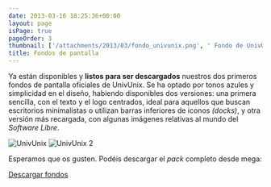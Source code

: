 ```yaml
---
date: 2013-03-16 18:25:36+00:00
layout: page
isPage: true
pageOrder: 3
thumbnail: ['/attachments/2013/03/fondo_univunix.png', ' Fondo de UnivUnix']
title: Fondos de pantalla
---
```


Ya están disponibles y **listos para ser descargados** nuestros dos primeros fondos de pantalla oficiales de UnivUnix. Se ha optado por tonos azules y simplicidad en el diseño, habiendo disponibles dos versiones: una primera sencilla, con el texto y el logo centrados, ideal para aquellos que buscan escritorios minimalistas o utilizan barras inferiores de iconos _(docks)_, y otra versión más recargada, con algunas imágenes relativas al mundo del _Software Libre_.

<img alt="UnivUnix" src="/img/placeholder.gif" data-original="/attachments/2013/03/fondo_univunix.png" class="img-responsive img-rounded lazy center">

<img alt="UnivUnix 2" src="/img/placeholder.gif" data-original="/attachments/2013/03/fondo_univunix2.png" class="img-responsive img-rounded lazy center">

Esperamos que os gusten. Podéis descargar el _pack_ completo desde mega:

<a class="btn btn-primary" href="https://mega.co.nz/#!QQRRCIrY!Dtobego8r2qFzKEU2Qvak0iQOlNk7mQNkNtOPsivWe4">
    Descargar fondos
</a>
